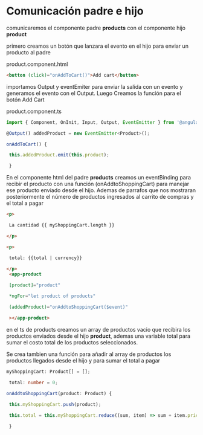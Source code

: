 # Comunicación padre e hijo
comunicaremos el componente padre **products** con el componente hijo **product**

primero creamos un botón que lanzara el evento en el hijo para enviar un producto al padre

product.component.html

```html
<button (click)="onAddToCart()">Add cart</button>
```

importamos Output y eventEmiter para enviar la salida con un evento y generamos el evento con el Output. Luego Creamos la función para el botón Add Cart

product.component.ts

```ts
import { Component, OnInit, Input, Output, EventEmitter } from '@angular/core';

@Output() addedProduct = new EventEmitter<Product>();

onAddToCart() {

 this.addedProduct.emit(this.product);

 }
```

En el componente html del padre **products** creamos un eventBinding para recibir el producto con una función (onAddtoShoppingCart) para manejar ese producto enviado desde el hijo. 
Ademas de parrafos que nos mostraran posteriormente el número de productos ingresados al carrito de compras y el total a pagar

```html
<p>

 La cantidad {{ myShoppingCart.length }}

</p>

<p>

 total: {{total | currency}}

</p>
 <app-product

 [product]="product"

 *ngFor="let product of products"

 (addedProduct)="onAddtoShoppingCart($event)"

 ></app-product>
```

en el ts de products creamos un array de productos vacio que recibira los productos enviados desde el hijo **product**, ademas una variable total para sumar el costo total de los productos seleccionados.

Se crea tambien una función para añadir al array de productos los productos llegados desde el hijo y para sumar el total a pagar

```ts
myShoppingCart: Product[] = [];

 total: number = 0;
 
onAddtoShoppingCart(product: Product) {

 this.myShoppingCart.push(product);

 this.total = this.myShoppingCart.reduce((sum, item) => sum + item.price, 0);

 }
```